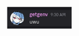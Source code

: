 <div>
  <img width=150px src="https://raw.githubusercontent.com/lookitscherry/lookitscherry/refs/heads/main/uwu.jpeg">
</div>
